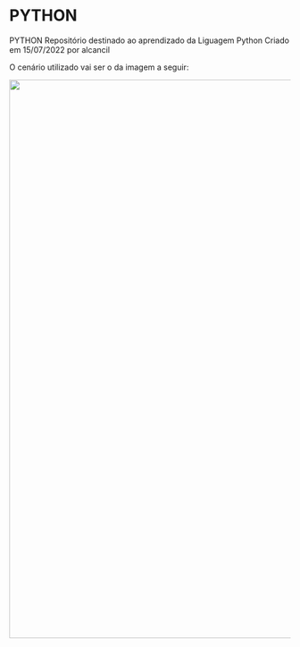 # PYTHON
PYTHON
Repositório destinado ao aprendizado da Liguagem Python
Criado em 15/07/2022 por alcancil

O cenário utilizado vai ser o da imagem a seguir:

<p align=center>
   <img width="1000" heigth="300" src="https://user-images.githubusercontent.com/52798596/183132761-1003eed3-bd62-4d9c-9aac-a923fd69b589.png">
</p>
